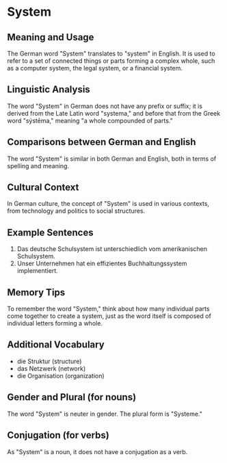 # System
## Meaning and Usage
The German word "System" translates to "system" in English. It is used to refer to a set of connected things or parts forming a complex whole, such as a computer system, the legal system, or a financial system.

## Linguistic Analysis
The word "System" in German does not have any prefix or suffix; it is derived from the Late Latin word "systema," and before that from the Greek word "sýstēma," meaning "a whole compounded of parts."

## Comparisons between German and English
The word "System" is similar in both German and English, both in terms of spelling and meaning.

## Cultural Context
In German culture, the concept of "System" is used in various contexts, from technology and politics to social structures.

## Example Sentences
1. Das deutsche Schulsystem ist unterschiedlich vom amerikanischen Schulsystem.
2. Unser Unternehmen hat ein effizientes Buchhaltungssystem implementiert.

## Memory Tips
To remember the word "System," think about how many individual parts come together to create a system, just as the word itself is composed of individual letters forming a whole.

## Additional Vocabulary
- die Struktur (structure)
- das Netzwerk (network)
- die Organisation (organization)

## Gender and Plural (for nouns)
The word "System" is neuter in gender. The plural form is "Systeme."

## Conjugation (for verbs)
As "System" is a noun, it does not have a conjugation as a verb.